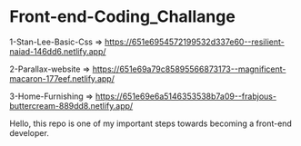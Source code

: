 # Front-end-Coding_Challange 

1-Stan-Lee-Basic-Css => https://651e6954572199532d337e60--resilient-naiad-146dd6.netlify.app/

2-Parallax-website => https://651e69a79c85895566873173--magnificent-macaron-177eef.netlify.app/

3-Home-Furnishing => https://651e69e6a5146353538b7a09--frabjous-buttercream-889dd8.netlify.app/


Hello, this repo is one of my important steps towards becoming a front-end developer.
